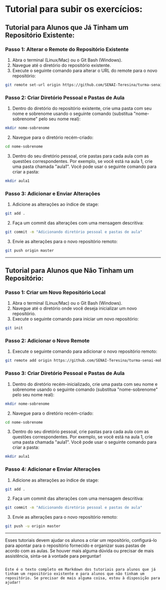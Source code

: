 # Tutorial para subir os exercícios:

## Tutorial para Alunos que Já Tinham um Repositório Existente:

### Passo 1: Alterar o Remote do Repositório Existente

1. Abra o terminal (Linux/Mac) ou o Git Bash (Windows).
2. Navegue até o diretório do repositório existente.
3. Execute o seguinte comando para alterar o URL do remote para o novo repositório:

```bash
git remote set-url origin https://github.com/SENAI-Teresina/turma-senai-mobile.git
```

### Passo 2: Criar Diretório Pessoal e Pastas de Aula

1. Dentro do diretório do repositório existente, crie uma pasta com seu nome e sobrenome usando o seguinte comando (substitua "nome-sobrenome" pelo seu nome real):

```bash
mkdir nome-sobrenome
```

2. Navegue para o diretório recém-criado:

```bash
cd nome-sobrenome
```

3. Dentro do seu diretório pessoal, crie pastas para cada aula com as questões correspondentes. Por exemplo, se você está na aula 1, crie uma pasta chamada "aula1". Você pode usar o seguinte comando para criar a pasta:

```bash
mkdir aula1
```

### Passo 3: Adicionar e Enviar Alterações

1. Adicione as alterações ao índice de stage:

```bash
git add .
```

2. Faça um commit das alterações com uma mensagem descritiva:

```bash
git commit -m "Adicionando diretório pessoal e pastas de aula"
```

3. Envie as alterações para o novo repositório remoto:

```bash
git push origin master
```

---

## Tutorial para Alunos que Não Tinham um Repositório:

### Passo 1: Criar um Novo Repositório Local

1. Abra o terminal (Linux/Mac) ou o Git Bash (Windows).
2. Navegue até o diretório onde você deseja inicializar um novo repositório.
3. Execute o seguinte comando para iniciar um novo repositório:

```bash
git init
```

### Passo 2: Adicionar o Novo Remote

1. Execute o seguinte comando para adicionar o novo repositório remoto:

```bash
git remote add origin https://github.com/SENAI-Teresina/turma-senai-mobile.git
```

### Passo 3: Criar Diretório Pessoal e Pastas de Aula

1. Dentro do diretório recém-inicializado, crie uma pasta com seu nome e sobrenome usando o seguinte comando (substitua "nome-sobrenome" pelo seu nome real):

```bash
mkdir nome-sobrenome
```

2. Navegue para o diretório recém-criado:

```bash
cd nome-sobrenome
```

3. Dentro do seu diretório pessoal, crie pastas para cada aula com as questões correspondentes. Por exemplo, se você está na aula 1, crie uma pasta chamada "aula1". Você pode usar o seguinte comando para criar a pasta:

```bash
mkdir aula1
```

### Passo 4: Adicionar e Enviar Alterações

1. Adicione as alterações ao índice de stage:

```bash
git add .
```

2. Faça um commit das alterações com uma mensagem descritiva:

```bash
git commit -m "Adicionando diretório pessoal e pastas de aula"
```

3. Envie as alterações para o novo repositório remoto:

```bash
git push -u origin master
```

---

Esses tutoriais devem ajudar os alunos a criar um repositório, configurá-lo para apontar para o repositório fornecido e organizar suas pastas de acordo com as aulas. Se houver mais alguma dúvida ou precisar de mais assistência, sinta-se à vontade para perguntar!
```

Este é o texto completo em Markdown dos tutoriais para alunos que já tinham um repositório existente e para alunos que não tinham um repositório. Se precisar de mais alguma coisa, estou à disposição para ajudar!
